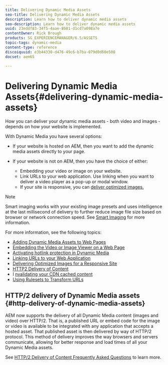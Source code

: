 ```yaml
---
title: Delivering Dynamic Media Assets
seo-title: Delivering Dynamic Media Assets
description: Learn how to deliver dynamic media assets
seo-description: Learn how to deliver dynamic media assets
uuid: 23eddf83-34f5-4aae-8b81-d1cd7a098a7e
contentOwner: Rick Brough
products: SG_EXPERIENCEMANAGER/6.5/ASSETS
topic-tags: dynamic-media
content-type: reference
discoiquuid: e3b44330-d476-49c6-b7ba-079d0d60e500
docset: aem65

---
```


# Delivering Dynamic Media Assets{#delivering-dynamic-media-assets}

How you can deliver your dynamic media assets - both video and images - depends on how your website is implemented.

With Dynamic Media you have several options:

* If your website is hosted on AEM, then you want to add the dynamic media assets directly to your page.
* If your website is not on AEM, then you have the choice of either:

  * Embedding your video or image on your website.
  * Link URLs to your web application. Use linking when you want to deliver a video player as a pop-up or modal window.
  * If your site is responsive, you can [deliver optimized images.](/help/assets/responsive-site.md)

>[!NOTE]
>
>Smart imaging works with your existing image presets and uses intelligence at the last millisecond of delivery to further reduce image file size based on browser or network connection speed. See [Smart Imaging](/help/assets/imaging-faq.md) for more information.

For more information, see the following topics:

* [Adding Dynamic Media Assets to Web Pages](/help/assets/adding-dynamic-media-assets-to-pages.md)
* [Embedding the Video or Image Viewer on a Web Page](/help/assets/embed-code.md)
* [Activating hotlink protection in Dynamic Media](https://helpx.adobe.com/experience-manager/6-4/help/assets/hotlink-protection.html)
* [Linking URLs to your Web Application](/help/assets/linking-urls-to-yourwebapplication.md)
* [Delivering Optimized Images for a Responsive Site](/help/assets/responsive-site.md)
* [HTTP2 Delivery of Content](/help/assets/http2.md)
* I [nvalidating your CDN cached content](/help/assets/invalidate-cdn-cached-content.md)
* [Using Rulesets to Transform URLs](/help/assets/using-rulesets-to-transform-urls.md)

## HTTP/2 delivery of Dynamic Media assets {#http-delivery-of-dynamic-media-assets}

AEM now supports the delivery of all Dynamic Media content (images and video) over HTTP/2. That is, a published URL or embed code for the image or video is available to be integrated with any application that accepts a hosted asset. That published asset is then delivered by way of HTTP/2 protocol. This method of delivery improves the way browsers and servers communicate, allowing for better response and load times of all your Dynamic Media assets.

See [HTTP/2 Delivery of Content Frequently Asked Questions](/help/sites-administering/scene7-http2faq.md) to learn more.
